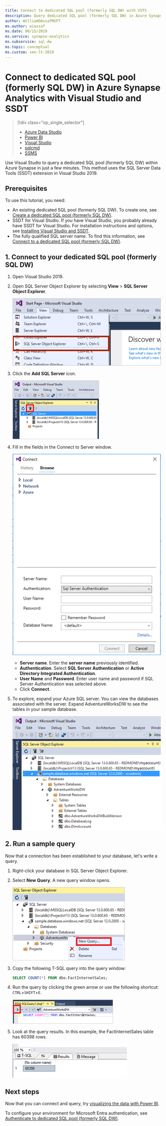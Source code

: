 ```yaml
---
title: Connect to dedicated SQL pool (formerly SQL DW) with VSTS
description: Query dedicated SQL pool (formerly SQL DW) in Azure Synapse Analytics with Visual Studio.
author: WilliamDAssafMSFT
ms.author: wiassaf
ms.date: 08/15/2019
ms.service: synapse-analytics
ms.subservice: sql-dw
ms.topic: conceptual
ms.custom: seo-lt-2019
---
```


# Connect to dedicated SQL pool (formerly SQL DW) in Azure Synapse Analytics with Visual Studio and SSDT

> [!div class="op_single_selector"]
> * [Azure Data Studio](../sql/get-started-azure-data-studio.md)
> * [Power BI](/power-bi/connect-data/service-azure-sql-data-warehouse-with-direct-connect)
> * [Visual Studio](sql-data-warehouse-query-visual-studio.md)
> * [sqlcmd](../sql/get-started-connect-sqlcmd.md) 
> * [SSMS](sql-data-warehouse-query-ssms.md)
> 
> 

Use Visual Studio to query a dedicated SQL pool (formerly SQL DW) within Azure Synapse in just a few minutes. This method uses the SQL Server Data Tools (SSDT) extension in Visual Studio 2019. 

## Prerequisites
To use this tutorial, you need:

* An existing dedicated SQL pool (formerly SQL DW). To create one, see [Create a dedicated SQL pool (formerly SQL DW)](create-data-warehouse-portal.md).
* SSDT for Visual Studio. If you have Visual Studio, you probably already have SSDT for Visual Studio. For installation instructions and options, see [Installing Visual Studio and SSDT](sql-data-warehouse-install-visual-studio.md).
* The fully qualified SQL server name. To find this information, see [Connect to a dedicated SQL pool (formerly SQL DW)](sql-data-warehouse-connect-overview.md).

## 1. Connect to your dedicated SQL pool (formerly SQL DW)
1. Open Visual Studio 2019.
2. Open SQL Server Object Explorer by selecting **View** > **SQL Server Object Explorer**.
   
    ![SQL Server Object Explorer](./media/sql-data-warehouse-query-visual-studio/open-ssdt.png)
3. Click the **Add SQL Server** icon.
   
    ![Add SQL Server](./media/sql-data-warehouse-query-visual-studio/add-server.png)
4. Fill in the fields in the Connect to Server window.
   
    ![Connect to Server](./media/sql-data-warehouse-query-visual-studio/connection-dialog.png)
   
   * **Server name**. Enter the **server name** previously identified.
   * **Authentication**. Select **SQL Server Authentication** or **Active Directory Integrated Authentication**.
   * **User Name** and **Password**. Enter user name and password if SQL Server Authentication was selected above.
   * Click **Connect**.
5. To explore, expand your Azure SQL server. You can view the databases associated with the server. Expand AdventureWorksDW to see the tables in your sample database.
   
    ![Explore AdventureWorksDW](./media/sql-data-warehouse-query-visual-studio/explore-sample.png)

## 2. Run a sample query
Now that a connection has been established to your database, let's write a query.

1. Right-click your database in SQL Server Object Explorer.
2. Select **New Query**. A new query window opens.
   
    ![New query](./media/sql-data-warehouse-query-visual-studio/new-query2.png)
3. Copy the following T-SQL query into the query window:
   
    ```sql
    SELECT COUNT(*) FROM dbo.FactInternetSales;
    ```
4. Run the query by clicking the green arrow or use the following shortcut: `CTRL`+`SHIFT`+`E`.
   
    ![Run query](./media/sql-data-warehouse-query-visual-studio/run-query.png)
5. Look at the query results. In this example, the FactInternetSales table has 60398 rows.
   
    ![Query results](./media/sql-data-warehouse-query-visual-studio/query-results.png)

## Next steps
Now that you can connect and query, try [visualizing the data with Power BI](/power-bi/connect-data/service-azure-sql-data-warehouse-with-direct-connect).

To configure your environment for Microsoft Entra authentication, see [Authenticate to dedicated SQL pool (formerly SQL DW)](sql-data-warehouse-authentication.md).

